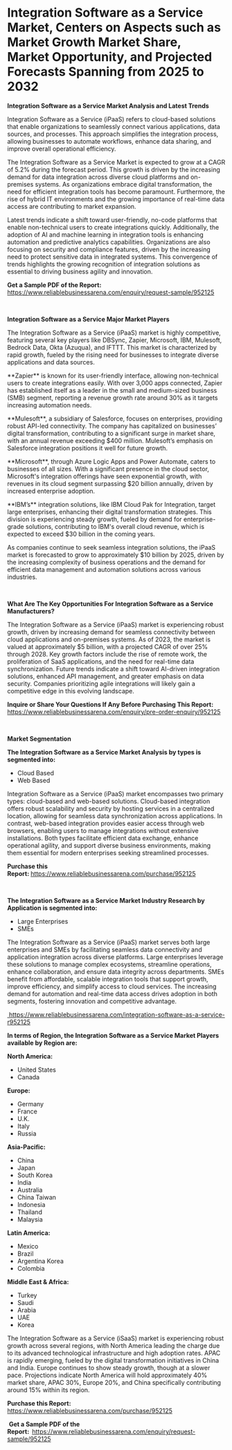 <p><h1>Integration Software as a Service Market, Centers on Aspects such as Market Growth Market Share, Market Opportunity, and Projected Forecasts Spanning from 2025 to 2032</h1></p><p><strong>Integration Software as a Service Market Analysis and Latest Trends</strong></p>
<p><p>Integration Software as a Service (iPaaS) refers to cloud-based solutions that enable organizations to seamlessly connect various applications, data sources, and processes. This approach simplifies the integration process, allowing businesses to automate workflows, enhance data sharing, and improve overall operational efficiency. </p><p>The Integration Software as a Service Market is expected to grow at a CAGR of 5.2% during the forecast period. This growth is driven by the increasing demand for data integration across diverse cloud platforms and on-premises systems. As organizations embrace digital transformation, the need for efficient integration tools has become paramount. Furthermore, the rise of hybrid IT environments and the growing importance of real-time data access are contributing to market expansion. </p><p>Latest trends indicate a shift toward user-friendly, no-code platforms that enable non-technical users to create integrations quickly. Additionally, the adoption of AI and machine learning in integration tools is enhancing automation and predictive analytics capabilities. Organizations are also focusing on security and compliance features, driven by the increasing need to protect sensitive data in integrated systems. This convergence of trends highlights the growing recognition of integration solutions as essential to driving business agility and innovation.</p></p>
<p><strong>Get a Sample PDF of the Report:&nbsp;</strong> <a href="https://www.reliablebusinessarena.com/enquiry/request-sample/952125?utm_campaign=3568&utm_medium=2&utm_source=Github&utm_content=ia&utm_term=17042025&utm_id=integration-software-as-a-service">https://www.reliablebusinessarena.com/enquiry/request-sample/952125</a></p>
<p>&nbsp;</p>
<p><strong>Integration Software as a Service Major Market Players</strong></p>
<p><p>The Integration Software as a Service (iPaaS) market is highly competitive, featuring several key players like DBSync, Zapier, Microsoft, IBM, Mulesoft, Bedrock Data, Okta (Azuqua), and IFTTT. This market is characterized by rapid growth, fueled by the rising need for businesses to integrate diverse applications and data sources.</p><p>**Zapier** is known for its user-friendly interface, allowing non-technical users to create integrations easily. With over 3,000 apps connected, Zapier has established itself as a leader in the small and medium-sized business (SMB) segment, reporting a revenue growth rate around 30% as it targets increasing automation needs.</p><p>**Mulesoft**, a subsidiary of Salesforce, focuses on enterprises, providing robust API-led connectivity. The company has capitalized on businesses’ digital transformation, contributing to a significant surge in market share, with an annual revenue exceeding $400 million. Mulesoft’s emphasis on Salesforce integration positions it well for future growth.</p><p>**Microsoft**, through Azure Logic Apps and Power Automate, caters to businesses of all sizes. With a significant presence in the cloud sector, Microsoft's integration offerings have seen exponential growth, with revenues in its cloud segment surpassing $20 billion annually, driven by increased enterprise adoption.</p><p>**IBM’s** integration solutions, like IBM Cloud Pak for Integration, target large enterprises, enhancing their digital transformation strategies. This division is experiencing steady growth, fueled by demand for enterprise-grade solutions, contributing to IBM's overall cloud revenue, which is expected to exceed $30 billion in the coming years.</p><p>As companies continue to seek seamless integration solutions, the iPaaS market is forecasted to grow to approximately $10 billion by 2025, driven by the increasing complexity of business operations and the demand for efficient data management and automation solutions across various industries.</p></p>
<p>&nbsp;</p>
<p><strong>What Are The Key Opportunities For Integration Software as a Service Manufacturers?</strong></p>
<p><p>The Integration Software as a Service (iPaaS) market is experiencing robust growth, driven by increasing demand for seamless connectivity between cloud applications and on-premises systems. As of 2023, the market is valued at approximately $5 billion, with a projected CAGR of over 25% through 2028. Key growth factors include the rise of remote work, the proliferation of SaaS applications, and the need for real-time data synchronization. Future trends indicate a shift toward AI-driven integration solutions, enhanced API management, and greater emphasis on data security. Companies prioritizing agile integrations will likely gain a competitive edge in this evolving landscape.</p></p>
<p><strong>Inquire or Share Your Questions If Any Before Purchasing This Report:</strong> <a href="https://www.reliablebusinessarena.com/enquiry/pre-order-enquiry/952125?utm_campaign=3568&utm_medium=2&utm_source=Github&utm_content=ia&utm_term=17042025&utm_id=integration-software-as-a-service">https://www.reliablebusinessarena.com/enquiry/pre-order-enquiry/952125</a></p>
<p>&nbsp;</p>
<p><strong>Market Segmentation</strong></p>
<p><strong>The Integration Software as a Service Market Analysis by types is segmented into:</strong></p>
<p><ul><li>Cloud Based</li><li>Web Based</li></ul></p>
<p><p>Integration Software as a Service (iPaaS) market encompasses two primary types: cloud-based and web-based solutions. Cloud-based integration offers robust scalability and security by hosting services in a centralized location, allowing for seamless data synchronization across applications. In contrast, web-based integration provides easier access through web browsers, enabling users to manage integrations without extensive installations. Both types facilitate efficient data exchange, enhance operational agility, and support diverse business environments, making them essential for modern enterprises seeking streamlined processes.</p></p>
<p><strong>Purchase this Report:&nbsp;</strong><a href="https://www.reliablebusinessarena.com/purchase/952125?utm_campaign=3568&utm_medium=2&utm_source=Github&utm_content=ia&utm_term=17042025&utm_id=integration-software-as-a-service">https://www.reliablebusinessarena.com/purchase/952125</a></p>
<p>&nbsp;</p>
<p><strong>The Integration Software as a Service Market Industry Research by Application is segmented into:</strong></p>
<p><ul><li>Large Enterprises</li><li>SMEs</li></ul></p>
<p><p>The Integration Software as a Service (iPaaS) market serves both large enterprises and SMEs by facilitating seamless data connectivity and application integration across diverse platforms. Large enterprises leverage these solutions to manage complex ecosystems, streamline operations, enhance collaboration, and ensure data integrity across departments. SMEs benefit from affordable, scalable integration tools that support growth, improve efficiency, and simplify access to cloud services. The increasing demand for automation and real-time data access drives adoption in both segments, fostering innovation and competitive advantage.</p></p>
<p><a href="https://www.reliablebusinessarena.com/integration-software-as-a-service-r952125?utm_campaign=3568&utm_medium=2&utm_source=Github&utm_content=ia&utm_term=17042025&utm_id=integration-software-as-a-service">&nbsp;https://www.reliablebusinessarena.com/integration-software-as-a-service-r952125</a></p>
<p><strong>In terms of Region, the Integration Software as a Service Market Players available by Region are:</strong></p>
<p>
    <p> <strong> North America: </strong>
        <ul>
            <li>United States</li>
            <li>Canada</li>
        </ul>
        </p> 
    <p> <strong> Europe: </strong>
        <ul>
            <li>Germany</li>
            <li>France</li>
            <li>U.K.</li>
            <li>Italy</li>
            <li>Russia</li>
        </ul>
        </p> 
    <p> <strong> Asia-Pacific: </strong>
        <ul>
            <li>China</li>
            <li>Japan</li>
            <li>South Korea</li>
            <li>India</li>
            <li>Australia</li>
            <li>China Taiwan</li>
            <li>Indonesia</li>
            <li>Thailand</li>
            <li>Malaysia</li>
        </ul>
        </p> 
    <p> <strong> Latin America: </strong>
        <ul>
            <li>Mexico</li>
            <li>Brazil</li>
            <li>Argentina Korea</li>
            <li>Colombia</li>
        </ul>
        </p> 
    <p> <strong> Middle East & Africa: </strong>
        <ul>
            <li>Turkey</li>
            <li>Saudi</li>
            <li>Arabia</li>
            <li>UAE</li>
            <li>Korea</li>
        </ul>
    </p>
    </p>
<p><p>The Integration Software as a Service (iSaaS) market is experiencing robust growth across several regions, with North America leading the charge due to its advanced technological infrastructure and high adoption rates. APAC is rapidly emerging, fueled by the digital transformation initiatives in China and India. Europe continues to show steady growth, though at a slower pace. Projections indicate North America will hold approximately 40% market share, APAC 30%, Europe 20%, and China specifically contributing around 15% within its region.</p></p>
<p><strong>Purchase this Report: </strong><a href="https://www.reliablebusinessarena.com/purchase/952125?utm_campaign=3568&utm_medium=2&utm_source=Github&utm_content=ia&utm_term=17042025&utm_id=integration-software-as-a-service">https://www.reliablebusinessarena.com/purchase/952125</a></p>
<p>&nbsp;<strong>Get a Sample PDF of the Report:&nbsp;&nbsp;</strong><a href="https://www.reliablebusinessarena.com/enquiry/request-sample/952125?utm_campaign=3568&utm_medium=2&utm_source=Github&utm_content=ia&utm_term=17042025&utm_id=integration-software-as-a-service">https://www.reliablebusinessarena.com/enquiry/request-sample/952125</a></p>
<p><strong></strong></p>
<p><p></p><p></p><p></p></p>